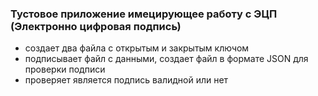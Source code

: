 ### Тустовое приложение имецирующее работу с ЭЦП (Электронно цифровая подпись)

* создает два файла с открытым и закрытым ключом
* подписывает файл с данными, создает файл в формате JSON для проверки подписи
* проверяет является подпись валидной или нет